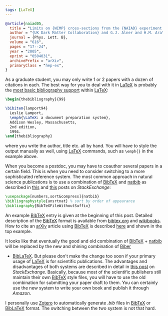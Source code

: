 ```yaml
---
tags: [LaTeX]
---
```


```bib
@article{naiad05,
  title = "Limits on {WIMP} cross-sections from the {NAIAD} experiment at the {Boulby} {Underground} {Laboratory}",
  author = "{UK Dark Matter Collaboration} and G.J. Alner and H.M. Ara\'{u}jo and others",
  journal = {Phys. Lett. B},
  volume = "616",
  pages = "17--24",
  year = "2005",
  eprint = "0504031",
  archivePrefix = "arXiv",
  primaryClass = "hep-ex",
}
```

As a graduate student, you may only write 1 or 2 papers with a dozen of 
citations in each. The best way for you to deal with it in [LaTeX][] is 
probably the [most basic bibliography support][embedded] within [LaTeX][]:

```tex
\begin{thebibliography}{99}

\bibitem{lamport94}
  Leslie Lamport,
  \emph{\LaTeX: a document preparation system},
  Addison Wesley, Massachusetts,
  2nd edition,
  1994.
\end{thebibliography}
```

where you write the author, title etc. all by hand. You will have to style the
output manually as well, using [LaTeX][] commands, such as `\emph{}` in the 
example above.

When you become a postdoc, you may have to coauthor several papers in a certain 
field. This is when you need to consider switching to a more sophisticated 
reference system. The most common approach in natural science publications is 
to use a combination of [BibTeX][] and [natbib][] as described in 
[this][seterm] and [this][seuse] posts on *StackExchange*:

```tex
\usepackage[numbers,sort&compress]{natbib}
\bibliographystyle{unsrtnat} % sort by order of appearance
\bibliography{BibTeXFileWithoutSuffix}
```

An example [BibTeX][] entry is given at the beginning of this post. Detailed 
description of the [BibTeX][] format is available from [bibtex.org][format] 
and [wikibooks][]. How to cite an [arXiv][] article using [BibTeX][] is 
described [here][eprint] and shown in the top example.

It looks like that eventually the good and old combination of [BibTeX][] + 
[natbib][] will be replaced by the new and shining combination of [Biber][] 
+ [BibLaTeX][]. But please don't make the change too soon if your primary usage 
of [LaTeX][] is for scientific publications. The advantages and disadvantages 
of both systems are described in detail in [this post][seterm] on 
*StackExchange*. Basically, because most of the scientific publishers still 
maintain their own [BibTeX][] style files, you will have to use the old 
combination for submitting your paper draft to them. You can certainly use the 
new system to write your own book and publish it through *Amazon*.

I personally use [Zotero][] to automatically generate *.bib* files in 
[BibTeX][] or [BibLaTeX][] format. The switching between the two system is not 
that hard.

[embedded]:https://en.wikibooks.org/wiki/LaTeX/Bibliography_Management#Embedded_system
[natbib]:https://www.ctan.org/pkg/natbib
[BibTeX]:http://www.bibtex.org
[BibLaTeX]:https://www.ctan.org/pkg/biblatex
[Biber]:http://biblatex-biber.sourceforge.net
[LaTeX]:https://www.latex-project.org
[wikibooks]:https://en.wikibooks.org/wiki/LaTeX/Bibliography_Management#BibTeX
[seuse]:http://tex.stackexchange.com/questions/5091/what-to-do-to-switch-to-biblatex
[seterm]:http://tex.stackexchange.com/questions/25701/bibtex-vs-biber-and-biblatex-vs-natbib
[format]:http://www.bibtex.org/Format
[arXiv]:http://arxiv.org
[eprint]:http://arxiv.org/hypertex/bibstyles
[Zotero]:https://www.zotero.org
